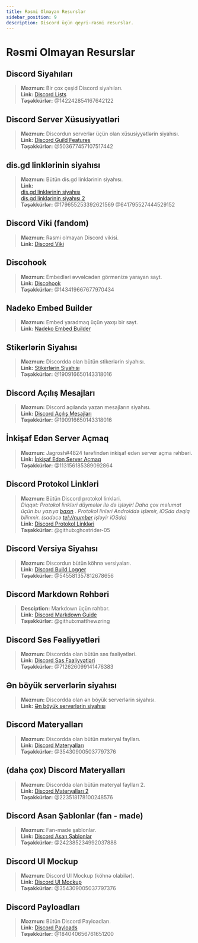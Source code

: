 ```yaml
---
title: Rəsmi Olmayan Resurslar
sidebar_position: 9
description: Discord üçün qeyri-rəsmi resurslar.
---
```


# Rəsmi Olmayan Resurslar

## **Discord Siyahıları**
> __Məzmun:__ Bir çox çeşid Discord siyahıları.   <br/>
__Link:__ [Discord Lists](https://github.com/Delitefully/DiscordLists)   <br/>
__Təşəkkürlər:__ @142242854167642122

## **Discord Server Xüsusiyyətləri**
> __Məzmun:__ Discordun serverlər üçün olan xüsusiyyətlərin siyahısı.   <br/>
__Link:__ [Discord Guild Features](https://gist.github.com/Techy/ecc60b12e94f8fc8185f09b82aa91dd2)  <br/>
__Təşəkkürlər:__ @503677457107517442

## **dis.gd linklərinin siyahısı**
> __Məzmun:__ Bütün dis.gd linklərinin siyahısı.   <br/>
__Link:__  <br/>
[dis.gd linklərinin siyahısı](https://herogamers.dev/dis.gd/)   <br/>
[dis.gd linklərinin siyahısı 2](https://thecutefoxxy.com/discord-shortlinks)  <br/>
__Təşəkkürlər:__ @179655253392621569 @641795527444529152

## **Discord Viki** (fandom)
> __Məzmun:__ Rəsmi olmayan Discord vikisi.   <br/>
__Link:__ [Discord Viki](https://discord.fandom.com/wiki/Discord) 

## **Discohook** 
> __Məzmun:__ Embedləri əvvəlcədən görmənizə yarayan sayt.   <br/>
__Link:__ [Discohook](https://discohook.org/)   <br/>
__Təşəkkürlər:__ @143419667677970434

## **Nadeko Embed Builder**
> __Məzmun:__ Embed yaradmaq üçün yaxşı bir sayt.   <br/>
__Link:__ [Nadeko Embed Builder](https://embedbuilder.nadekobot.me/ )

## **Stikerlərin Siyahısı**
> __Məzmun:__ Discordda olan bütün stikerlərin siyahısı.   <br/>
__Link:__ [Stikerlərin Siyahısı](https://stickers.advaith.io/)   <br/>
__Təşəkkürlər:__ @190916650143318016

## **Discord Açılış Mesajları**
> __Məzmun:__ Discord açılanda yazan mesajların siyahısı.  <br/>
__Link:__ [Discord Açılış Mesajları](https://gist.github.com/advaith1/540543d6a2b7fd66abdb0eb02c002f88)  <br/>
__Təşəkkürlər:__ @190916650143318016

## **İnkişaf Edən Server Açmaq**
> __Məzmun:__ Jagrosh#4824 tərəfindən inkişaf edən server açma rəhbəri.   <br/>
__Link:__ [İnkişaf Edən Server Açmaq](https://gist.github.com/jagrosh/342324d7084c9ebdac2fa3d0cd759d10)   <br/>
__Təşəkkürlər:__ @113156185389092864

## **Discord Protokol Linkləri**
> __Məzmun:__ Bütün Discord protokol linkləri.   <br/>
*Diqqət: Protokol linkləri düymələr ilə də işləyir! Daha çox məlumat üçün bu yazıya [baxın](https://github.com/discord/discord-api-docs/discussions/3347#discussioncomment-1405699) . Protokol linləri Androiddə işləmir, iOSda dəqiq bilinmir. (sadəcə <tel://number> işləyir iOSda)*   <br/>
__Link:__ [Discord Protokol Linkləri](https://gist.github.com/ghostrider-05/8f1a0bfc27c7c4509b4ea4e8ce718af0)   <br/>
__Təşəkkürlər:__ @github:ghostrider-05

## **Discord Versiya Siyahısı**
> __Məzmun:__ Discordun bütün köhnə versiyaları.   <br/>
__Link:__ [Discord Build Logger](https://discord.sale/)  
__Təşəkkürlər:__ @545581357812678656

## **Discord Markdown Rəhbəri**
> __Desciption:__ Markdown üçün rəhbər.  <br/>
__Link:__ [Discord Markdown Guide](https://gist.github.com/matthewzring/9f7bbfd102003963f9be7dbcf7d40e51)  <br/>
__Təşəkkürlər:__ @github:matthewzring

## **Discord Səs Fəaliyyətləri**
> __Məzmun:__ Discordda olan bütün səs faaliyətləri.   <br/>
__Link:__ [Discord Səs Fəaliyyətləri](https://gist.github.com/GeneralSadaf/42d91a2b6a93a7db7a39208f2d8b53ad)   <br/>
__Təşəkkürlər:__ @712626099141476383
 
## **Ən böyük serverlərin siyahısı**
> __Məzmun:__ Discordda olan ən böyük serverlərin siyahısı.   <br/>
__Link:__ [Ən böyük serverlərin siyahısı](https://docs.google.com/spreadsheets/d/1gRQ44Goa8x_M714pSmPXLHW3BAK5LzWzRn1MVXPeVn4/edit#gid=0)

## **Discord Materyalları**
> __Məzmun:__ Discordda olan bütün materyal faylları.   <br/>
__Link:__ [Discord Materyalları](https://www.figma.com/community/file/992144378612759941/Discord-Resources)   <br/>
__Təşəkkürlər:__ @354309005037797376

## **(daha çox) Discord Materyalları**
> __Məzmun:__ Discordda olan bütün materyal faylları 2.   <br/>
__Link:__ [Discord Materyalları 2](https://gitlab.com/derpystuff/discord-asset-datamining )   <br/>
__Təşəkkürlər:__ @223518178100248576

## **Discord Asan Şablonlar** (fan - made)
> __Məzmun:__ Fan-made şablonlar.  <br/>
__Link:__ [Discord Asan Şablonlar](https://gist.github.com/srnyx/12922980e75cf14508990bb36a6989a9)  <br/>
__Təşəkkürlər:__ @242385234992037888

## **Discord UI Mockup**
> __Məzmun:__ Discord UI Mockup (köhnə olabilər).   <br/>
__Link:__ [Discord UI Mockup](https://www.figma.com/community/file/994323951589690341/Discord-Desktop-UI)   <br/>
__Təşəkkürlər:__ @354309005037797376

## **Discord Payloadları**
> __Məzmun:__ Bütün Discord Payloadları.   <br/>
__Link:__ [Discord Payloads](https://github.com/discord-payloads/discord-payloads)   <br/>
__Təşəkkürlər:__ @184040656761651200
